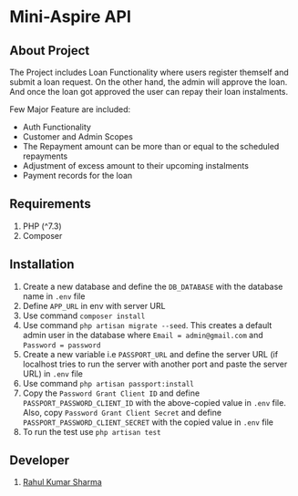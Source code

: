 # Mini-Aspire API
## About Project

The Project includes Loan Functionality where users register themself and submit a loan request. On the other hand, the admin will approve the loan. And once the loan got approved the user can repay their loan instalments.

Few Major Feature are included:

- Auth Functionality
- Customer and Admin Scopes
- The Repayment amount can be more than or equal to the scheduled repayments
- Adjustment of excess amount to their upcoming instalments
- Payment records for the loan

## Requirements
1. PHP (^7.3)
2. Composer

## Installation

1. Create a new database and define the `DB_DATABASE` with the database name in `.env` file
2. Define `APP_URL` in env with server URL
3. Use command `composer install`
4. Use command `php artisan migrate --seed`. This creates a default admin user in the database where `Email = admin@gmail.com` and `Password = password`
5. Create a new variable i.e `PASSPORT_URL` and define the server URL (if localhost tries to run the server with another port and paste the server URL) in `.env` file 
6. Use command `php artisan passport:install`
7. Copy the `Password Grant Client ID` and define `PASSPORT_PASSWORD_CLIENT_ID` with the above-copied value in `.env` file. Also, copy `Password Grant Client Secret` and define `PASSPORT_PASSWORD_CLIENT_SECRET` with the copied value in `.env` file
8. To run the test use `php artisan test`

## Developer
1. [Rahul Kumar Sharma](http://rahulkrsharma.in)
